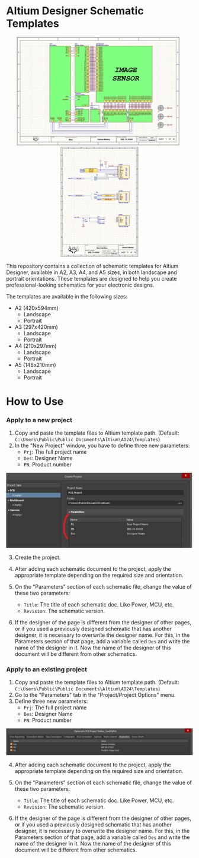 # Altium Designer Schematic Templates

<p align="center">
	<img src="images/example1.png?raw=true" width=440>
	&nbsp;
	<img src="images/example2.png?raw=true" width=210>
</p>

This repository contains a collection of schematic templates for Altium Designer, available in A2, A3, A4, and A5 sizes, in both landscape and portrait orientations. These templates are designed to help you create professional-looking schematics for your electronic designs.

The templates are available in the following sizes:

* A2 (420x594mm)
	- Landscape
	- Portrait
* A3 (297x420mm)
	- Landscape
	- Portrait
* A4 (210x297mm)
	- Landscape
	- Portrait
* A5 (148x210mm)
	- Landscape
	- Portrait

# How to Use

### Apply to a new project

1. Copy and paste the template files to Altium template path. (Default: `C:\Users\Public\Public Documents\Altium\AD24\Templates`)
2. In the "New Project" window, you have to define three new parameters:
	- `Prj`: The full project name
	- `Des`: Designer Name
	-  `PN`: Product number

<div align="center">
    <p>
        <img src="images/project_parameters.png?raw=true "add new"" width="700">
    </p>
</div>

3. Create the project.
4. After adding each schematic document to the project, apply the appropriate template depending on the required size and orientation.
5. On the "Parameters" section of each schematic file, change the value of these two parameters:
	- `Title`: The title of each schematic doc. Like Power, MCU, etc.
	- `Revision`: The schematic version.

6. If the designer of the page is different from the designer of other pages, or if you used a previously designed schematic that has another designer, it is necessary to overwrite the designer name. For this, in the Parameters section of that page, add a variable called `Des` and write the name of the designer in it. Now the name of the designer of this document will be different from other schematics.

### Apply to an existing project

1. Copy and paste the template files to Altium template path. (Default: `C:\Users\Public\Public Documents\Altium\AD24\Templates`)
2. Go to the "Parameters" tab in the "Project/Project Options" menu.
3. Define three new parameters:
	- `Prj`: The full project name
	- `Des`: Designer Name
	-  `PN`: Product number

<div align="center">
    <p>
        <img src="images/project_options_parameters.png?raw=true "add new"">
    </p>
</div>

4. After adding each schematic document to the project, apply the appropriate template depending on the required size and orientation.
5. On the "Parameters" section of each schematic file, change the value of these two parameters:
	- `Title`: The title of each schematic doc. Like Power, MCU, etc.
	- `Revision`: The schematic version.

6. If the designer of the page is different from the designer of other pages, or if you used a previously designed schematic that has another designer, it is necessary to overwrite the designer name. For this, in the Parameters section of that page, add a variable called `Des` and write the name of the designer in it. Now the name of the designer of this document will be different from other schematics.

